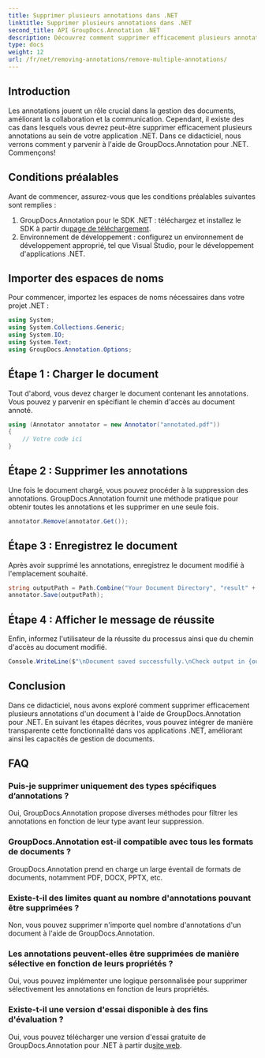 ```yaml
---
title: Supprimer plusieurs annotations dans .NET
linktitle: Supprimer plusieurs annotations dans .NET
second_title: API GroupDocs.Annotation .NET
description: Découvrez comment supprimer efficacement plusieurs annotations dans .NET à l’aide de GroupDocs.Annotation. Suivez notre tutoriel étape par étape pour une intégration transparente dans vos applications.
type: docs
weight: 12
url: /fr/net/removing-annotations/remove-multiple-annotations/
---
```

## Introduction
Les annotations jouent un rôle crucial dans la gestion des documents, améliorant la collaboration et la communication. Cependant, il existe des cas dans lesquels vous devrez peut-être supprimer efficacement plusieurs annotations au sein de votre application .NET. Dans ce didacticiel, nous verrons comment y parvenir à l'aide de GroupDocs.Annotation pour .NET. Commençons!
## Conditions préalables
Avant de commencer, assurez-vous que les conditions préalables suivantes sont remplies :
1.  GroupDocs.Annotation pour le SDK .NET : téléchargez et installez le SDK à partir du[page de téléchargement](https://releases.groupdocs.com/annotation/net/).
2. Environnement de développement : configurez un environnement de développement approprié, tel que Visual Studio, pour le développement d'applications .NET.

## Importer des espaces de noms
Pour commencer, importez les espaces de noms nécessaires dans votre projet .NET :
```csharp
using System;
using System.Collections.Generic;
using System.IO;
using System.Text;
using GroupDocs.Annotation.Options;
```
## Étape 1 : Charger le document
Tout d'abord, vous devez charger le document contenant les annotations. Vous pouvez y parvenir en spécifiant le chemin d'accès au document annoté.
```csharp
using (Annotator annotator = new Annotator("annotated.pdf"))
{
    // Votre code ici
}
```
## Étape 2 : Supprimer les annotations
Une fois le document chargé, vous pouvez procéder à la suppression des annotations. GroupDocs.Annotation fournit une méthode pratique pour obtenir toutes les annotations et les supprimer en une seule fois.
```csharp
annotator.Remove(annotator.Get());
```
## Étape 3 : Enregistrez le document
Après avoir supprimé les annotations, enregistrez le document modifié à l'emplacement souhaité.
```csharp
string outputPath = Path.Combine("Your Document Directory", "result" + Path.GetExtension("input.pdf"));
annotator.Save(outputPath);
```
## Étape 4 : Afficher le message de réussite
Enfin, informez l'utilisateur de la réussite du processus ainsi que du chemin d'accès au document modifié.
```csharp
Console.WriteLine($"\nDocument saved successfully.\nCheck output in {outputPath}.");
```

## Conclusion
Dans ce didacticiel, nous avons exploré comment supprimer efficacement plusieurs annotations d'un document à l'aide de GroupDocs.Annotation pour .NET. En suivant les étapes décrites, vous pouvez intégrer de manière transparente cette fonctionnalité dans vos applications .NET, améliorant ainsi les capacités de gestion de documents.
## FAQ
### Puis-je supprimer uniquement des types spécifiques d’annotations ?
Oui, GroupDocs.Annotation propose diverses méthodes pour filtrer les annotations en fonction de leur type avant leur suppression.
### GroupDocs.Annotation est-il compatible avec tous les formats de documents ?
GroupDocs.Annotation prend en charge un large éventail de formats de documents, notamment PDF, DOCX, PPTX, etc.
### Existe-t-il des limites quant au nombre d'annotations pouvant être supprimées ?
Non, vous pouvez supprimer n'importe quel nombre d'annotations d'un document à l'aide de GroupDocs.Annotation.
### Les annotations peuvent-elles être supprimées de manière sélective en fonction de leurs propriétés ?
Oui, vous pouvez implémenter une logique personnalisée pour supprimer sélectivement les annotations en fonction de leurs propriétés.
### Existe-t-il une version d'essai disponible à des fins d'évaluation ?
 Oui, vous pouvez télécharger une version d'essai gratuite de GroupDocs.Annotation pour .NET à partir du[site web](https://releases.groupdocs.com/annotation/net/).